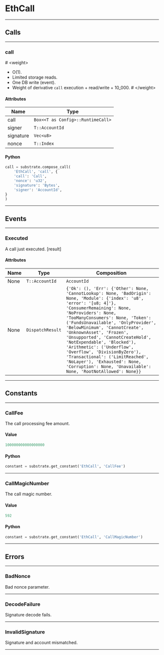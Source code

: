 
# EthCall

---------
## Calls

---------
### call
\# &lt;weight&gt;
- O(1).
- Limited storage reads.
- One DB write (event).
- Weight of derivative `call` execution + read/write + 10_000.
\# &lt;/weight&gt;
#### Attributes
| Name | Type |
| -------- | -------- | 
| call | `Box<<T as Config>::RuntimeCall>` | 
| signer | `T::AccountId` | 
| signature | `Vec<u8>` | 
| nonce | `T::Index` | 

#### Python
```python
call = substrate.compose_call(
    'EthCall', 'call', {
    'call': 'Call',
    'nonce': 'u32',
    'signature': 'Bytes',
    'signer': 'AccountId',
}
)
```

---------
## Events

---------
### Executed
A call just executed. \[result\]
#### Attributes
| Name | Type | Composition
| -------- | -------- | -------- |
| None | `T::AccountId` | ```AccountId```
| None | `DispatchResult` | ```{'Ok': (), 'Err': {'Other': None, 'CannotLookup': None, 'BadOrigin': None, 'Module': {'index': 'u8', 'error': '[u8; 4]'}, 'ConsumerRemaining': None, 'NoProviders': None, 'TooManyConsumers': None, 'Token': ('FundsUnavailable', 'OnlyProvider', 'BelowMinimum', 'CannotCreate', 'UnknownAsset', 'Frozen', 'Unsupported', 'CannotCreateHold', 'NotExpendable', 'Blocked'), 'Arithmetic': ('Underflow', 'Overflow', 'DivisionByZero'), 'Transactional': ('LimitReached', 'NoLayer'), 'Exhausted': None, 'Corruption': None, 'Unavailable': None, 'RootNotAllowed': None}}```

---------
## Constants

---------
### CallFee
 The call processing fee amount.
#### Value
```python
100000000000000000
```
#### Python
```python
constant = substrate.get_constant('EthCall', 'CallFee')
```
---------
### CallMagicNumber
 The call magic number.
#### Value
```python
592
```
#### Python
```python
constant = substrate.get_constant('EthCall', 'CallMagicNumber')
```
---------
## Errors

---------
### BadNonce
Bad nonce parameter.

---------
### DecodeFailure
Signature decode fails.

---------
### InvalidSignature
Signature and account mismatched.

---------